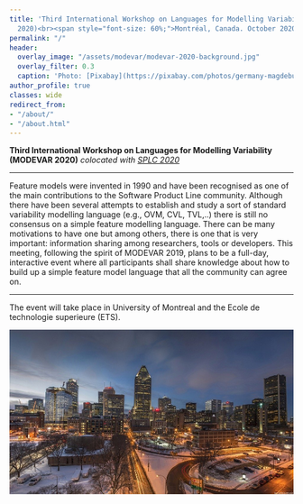 ```yaml
---
title: 'Third International Workshop on Languages for Modelling Variability (MODEVAR
  2020)<br><span style="font-size: 60%;">Montréal, Canada. October 2020</span>'
permalink: "/"
header:
  overlay_image: "/assets/modevar/modevar-2020-background.jpg"
  overlay_filter: 0.3
  caption: 'Photo: [Pixabay](https://pixabay.com/photos/germany-magdeburg-dom-architecture-3912866/)'
author_profile: true
classes: wide
redirect_from:
- "/about/"
- "/about.html"
---
```


**Third International Workshop on Languages for Modelling Variability (MODEVAR 2020)**
*colocated with [SPLC 2020](https://splc2020.net)*

---
Feature models were invented in 1990 and have been recognised as one of the main contributions to the Software Product Line community. Although there have been several attempts to establish and study a sort of standard variability modelling language (e.g., OVM, CVL, TVL,..) there is still no consensus on a simple feature modelling language. There can be many motivations to have one but among others, there is one that is very important: information sharing among researchers, tools or developers. This meeting, following the spirit of MODEVAR 2019, plans to be a full-day, interactive event where all participants shall share knowledge about how to build up a simple feature model language that all the community can agree on.

---
The event will take place in University of Montreal and the Ecole de technologie superieure (ETS).

![MODEVAR will be at Montréal](/assets/modevar/modevar-2020-background.jpg "MODEVAR will be at Montréal")

